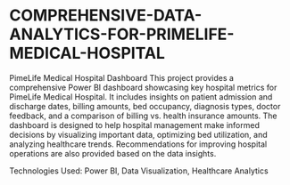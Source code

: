 # COMPREHENSIVE-DATA-ANALYTICS-FOR-PRIMELIFE-MEDICAL-HOSPITAL
PimeLife Medical Hospital Dashboard
This project provides a comprehensive Power BI dashboard showcasing key hospital metrics for PimeLife Medical Hospital. It includes insights on patient admission and discharge dates, billing amounts, bed occupancy, diagnosis types, doctor feedback, and a comparison of billing vs. health insurance amounts. The dashboard is designed to help hospital management make informed decisions by visualizing important data, optimizing bed utilization, and analyzing healthcare trends. Recommendations for improving hospital operations are also provided based on the data insights.

Technologies Used: Power BI, Data Visualization, Healthcare Analytics
